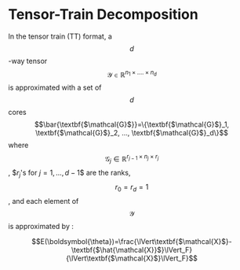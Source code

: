 # Tensor-Train Decomposition

In the tensor train (TT) format, a $$d$$-way tensor $$\textbf{$\mathcal{Y}$} \in \mathbb{R}^{n_1\times .... \times n_d}$$ is approximated with a set of $$d$$ cores $$\bar{\textbf{$\mathcal{G}$}}=\{\textbf{$\mathcal{G}$}_1, \textbf{$\mathcal{G}$}_2, ..., \textbf{$\mathcal{G}$}_d\}$$ where $$\textbf{$\mathcal{G}$}_j \in \mathbb{R}^{r_{j-1}\times n_j \times r_{j}}$$ , $$r_j$'s for $j=1,...,d-1$$ are the ranks, $$r_0=r_d=1$$, and each element of $$\textbf{$\mathcal{Y}$}$$ is approximated by :


$$E(\boldsymbol{\theta})=\frac{\lVert\textbf{$\mathcal{X}$}-\textbf{$\hat{\mathcal{X}}$}\lVert_F}{\lVert\textbf{$\mathcal{X}$}\lVert_F}$$
